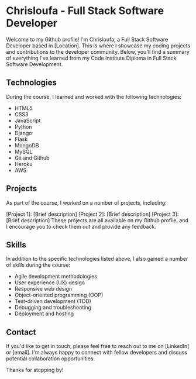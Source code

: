 # Chrisloufa - Full Stack Software Developer
Welcome to my Github profile! I'm Chrisloufa, a Full Stack Software Developer based in [Location]. This is where I showcase my coding projects and contributions to the developer community. Below, you'll find a summary of everything I've learned from my Code Institute Diploma in Full Stack Software Development.

## Technologies
During the course, I learned and worked with the following technologies:

- HTML5
- CSS3
- JavaScript
- Python
- Django
- Flask
- MongoDB
- MySQL
- Git and Github
- Heroku
- AWS

## Projects
As part of the course, I worked on a number of projects, including:

[Project 1]: [Brief description]
[Project 2]: [Brief description]
[Project 3]: [Brief description]
These projects are all available on my Github profile, and I encourage you to check them out and provide any feedback.

## Skills
In addition to the specific technologies listed above, I also gained a number of skills during the course:

- Agile development methodologies
- User experience (UX) design
- Responsive web design
- Object-oriented programming (OOP)
- Test-driven development (TDD)
- Debugging and troubleshooting
- Deployment and hosting

## Contact
If you'd like to get in touch, please feel free to reach out to me on [LinkedIn] or [email]. I'm always happy to connect with fellow developers and discuss potential collaboration opportunities.

Thanks for stopping by!
